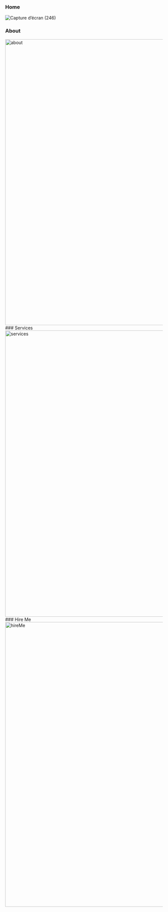 ### Home 
![Capture d’écran (246)](https://github.com/GadanyHind/portfolio/assets/152644893/fd61723b-22b4-4fa2-91de-b113b423c486)
### About 
<img width="913" alt="about" src="https://github.com/GadanyHind/portfolio/assets/152644893/8345d623-9ef3-49a0-b30c-6b38af740efa">
### Services 
<img width="914" alt="services" src="https://github.com/GadanyHind/portfolio/assets/152644893/0fb3be89-cf26-4309-88dd-254a7ef5b37e">
### Hire Me 
<img width="909" alt="hireMe" src="https://github.com/GadanyHind/portfolio/assets/152644893/39a7af52-04a7-4d3b-b008-c3a1bfe97e67">
